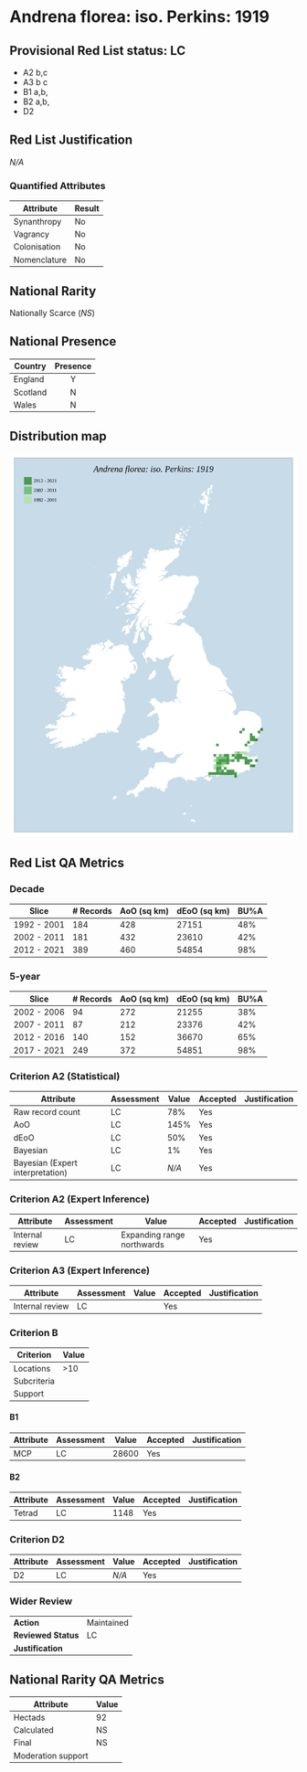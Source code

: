 # Andrena florea: iso. Perkins: 1919

## Provisional Red List status: LC
- A2 b,c
- A3 b
c
- B1 a,b, 
- B2 a,b, 
- D2

## Red List Justification
*N/A*
### Quantified Attributes
|Attribute|Result|
|---|---|
|Synanthropy|No|
|Vagrancy|No|
|Colonisation|No|
|Nomenclature|No|


## National Rarity
Nationally Scarce (*NS*)

## National Presence
|Country|Presence
|---|:-:|
|England|Y|
|Scotland|N|
|Wales|N|


## Distribution map
![](../map/27.svg)

## Red List QA Metrics
### Decade
| Slice | # Records | AoO (sq km) | dEoO (sq km) |BU%A |
|---|---|---|---|---|
|1992 - 2001|184|428|27151|48%|
|2002 - 2011|181|432|23610|42%|
|2012 - 2021|389|460|54854|98%|
### 5-year
| Slice | # Records | AoO (sq km) | dEoO (sq km) |BU%A |
|---|---|---|---|---|
|2002 - 2006|94|272|21255|38%|
|2007 - 2011|87|212|23376|42%|
|2012 - 2016|140|152|36670|65%|
|2017 - 2021|249|372|54851|98%|
### Criterion A2 (Statistical)
|Attribute|Assessment|Value|Accepted|Justification
|---|---|---|---|---|
|Raw record count|LC|78%|Yes||
|AoO|LC|145%|Yes||
|dEoO|LC|50%|Yes||
|Bayesian|LC|1%|Yes||
|Bayesian (Expert interpretation)|LC|*N/A*|Yes||
### Criterion A2 (Expert Inference)
|Attribute|Assessment|Value|Accepted|Justification
|---|---|---|---|---|
|Internal review|LC|Expanding range northwards|Yes||
### Criterion A3 (Expert Inference)
|Attribute|Assessment|Value|Accepted|Justification
|---|---|---|---|---|
|Internal review|LC||Yes||
### Criterion B
|Criterion| Value|
|---|---|
|Locations|>10|
|Subcriteria||
|Support||
#### B1
|Attribute|Assessment|Value|Accepted|Justification
|---|---|---|---|---|
|MCP|LC|28600|Yes||
#### B2
|Attribute|Assessment|Value|Accepted|Justification
|---|---|---|---|---|
|Tetrad|LC|1148|Yes||
### Criterion D2
|Attribute|Assessment|Value|Accepted|Justification
|---|---|---|---|---|
|D2|LC|*N/A*|Yes||
### Wider Review
|  |  |
|---|---|
|**Action**|Maintained|
|**Reviewed Status**|LC|
|**Justification**||


## National Rarity QA Metrics
|Attribute|Value|
|---|---|
|Hectads|92|
|Calculated|NS|
|Final|NS|
|Moderation support||




